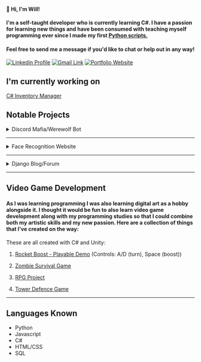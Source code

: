 #### 👋 Hi, I'm Will!

<h4>I'm a self-taught developer who is currently learning C#. I have a passion for learning new things and have been consumed with teaching myself programming ever since I made my first <a target="_blank" href="https://github.com/WillCorrigan/automatetheboringstuffpython">Python scripts.</a></h4>


#### Feel free to send me a message if you'd like to chat or help out in any way!

[![Linkedin Profile](https://img.shields.io/badge/LinkedIn-%230077B5.svg?&style=flat-square&logo=linkedin&logoColor=white)](https://www.linkedin.com/in/william-corrigan-8a3434a0/)
[![Gmail Link](https://img.shields.io/badge/-Gmail-c14438?style=flat-square&amp;logo=Gmail&amp;logoColor=white&amp)](mailto:wcorrigan90@gmail.com)
[![Portfolio Website](https://img.shields.io/badge/-Portfolio-green)](https://www.willcorrigandev.com)


## I'm currently working on
<a target="_blank" href="https://github.com/WillCorrigan/InventoryManager">C# Inventory Manager</a>





## Notable Projects

<!-- Discord Mafia Bot -->
<details>
<summary>Discord Mafia/Werewolf Bot</summary>
<br>
I created a bot for the popular app <a href="https://discord.com/">Discord</a>. This bot was coded in Python and utilises the Discord API and asynchronous Python to play the social party game of Mafia/Werewolf. Please see the readme for more information!

* Languages/Frameworks Used
  * Python/Asynchronous Python
  * Discord API
  * Object Oriented Programming
  
<a href="https://github.com/WillCorrigan/Discord-Bot-Testing">Github Link</a>

</details>

---
<!-- Face Recognition API -->

<details>
<summary>Face Recognition Website</summary>
<br>
This is a website that utilises React/Node.js/Express.js/PostgreSQL. It allows a user to register to the website (which is stored in the database and their password is encrypted with <a href="https://www.npmjs.com/package/bcrypt">Bcrypt</a>). Once in the website a user is able to paste a link to an image of a face in a search box. This image is then displayed on the website automatically and a face recognition API (<a href="https://www.clarifai.com/">Clarifai</a>) is contacted (this provides bounding box co-ordinates for a face in an image). I use CSS to render these co-ordinates to display a box around the image highlighting the face. If a face is detected, the user's score is updated.

* Languages/Frameworks Used
  * Javascript
  * React
  * Node/Express
  * PostgreSQL
  
<a href="https://github.com/WillCorrigan/facerecognitionapi">Github Link</a>

<a href="https://smartface-wc.herokuapp.com/">Website Link</a>

</details>

---

<!-- Django Blog -->

<details>
<summary>Django Blog/Forum</summary>
<br>
When I started learning Python, I very much wanted to learn how to create websites. At the time, I was part of a forum community that was using an extremely outdated forum with no real functionality. I thought that I would take it upon myself to create a better environment to talk in by creating a forum using my newly developing programming skills. 
<br>
Thus, I took it upon myself to learn a very popular Python framework (Django). I started by creating a blog, as I was following a tutorial to get to grips with it but as soon as I learnt that I started progressing on to make the forum itself. I created most of it and enabled user registration (with a database to store usernames/passwords/posts etc) and it was largely completed. I never got around to promoting it, as I left the community shortly after, but I learnt a lot in the process.
<br>
  
* Languages/Frameworks Used
  * Python
  * Django
  * SQLite
  
<a href="https://github.com/WillCorrigan/Collection-of-programming-unsorted/tree/master/django_project">Github Link</a>
</details>

---

## Video Game Development
#### As I was learning programming I was also learning digital art as a hobby alongside it. I thought it would be fun to also learn video game development along with my programming studies so that I could combine both my artistic skills and my new passion. Here are a collection of things that I've created on the way:

These are all created with C# and Unity:

 1. <a target="_blank" href="https://sharemygame.com/@Holyflare/~cbd864e6-db6a-9036-9024-9397e0e52498">Rocket Boost - Playable Demo</a> (Controls: A/D (turn), Space (boost))
  
 2. <a target="_blank" href="https://github.com/WillCorrigan/6_Zombie_Runner">Zombie Survival Game</a>
 
 3. <a target="_blank" href="https://github.com/WillCorrigan/RPG-Project">RPG Project</a>
 
 4. <a target="_blank" href="https://github.com/WillCorrigan/RealmRush">Tower Defence Game</a> 
 
---

## Languages Known

* Python
* Javascript
* C#
* HTML/CSS
* SQL
